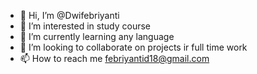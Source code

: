 - 👋 Hi, I’m @Dwifebriyanti
- 👀 I’m interested in study course
- 🌱 I’m currently learning any language
- 💞️ I’m looking to collaborate on projects ir full time work
- 📫 How to reach me febriyantid18@gmail.com

<!---
Dwifebriyanti/Dwifebriyanti is a ✨ special ✨ repository because its `README.md` (this file) appears on your GitHub profile.
You can click the Preview link to take a look at your changes.
--->
